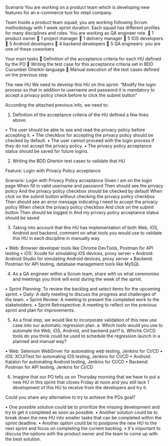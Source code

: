 Scenario
You are working on a product team which is developing new features for an e-commerce tool for retail
company.

Team
Inside a product team squad, you are working following Scrum methodology with 1 week sprint
duration. Each squad has different profiles for many disciplines and roles. You are working as QA
engineer role.
 1 product owner
 1 project manager
 1 delivery manager
 5 IOS developers
 5 Android developers
 4 backend developers
 5 QA engineers: you are one of these coworkers

Your main tasks
 Definition of the acceptance criteria for each HU defined by the PO
 Writing the test case for this acceptance criteria set in BDD Cucumber Gherkin language
 Manual execution of the test cases defined on the previous step

The new HU
We need to develop this HU on this sprint:
“Modify the login process so that in addition to username and password it is mandatory to accept a
privacy policy check before to click the submit button”

According the attached previous info, we need to:

1. Definition of the acceptance criteria of the HU defined a few lines above.

• The user should be able to see and read the privacy policy before accepting it.
• The checkbox for accepting the privacy policy should be checked by default.
• The user cannot proceed with the login process if they do not accept the privacy policy.
• The privacy policy acceptance status should be saved for future logins.

2. Writing the BDD Gherkin test cases to validate that HU

Feature: Login with Privacy Policy acceptance

  Scenario: Login with Privacy Policy acceptance
    Given I am on the login page
    When fill in valid username and password
    Then should see the privacy policy
    And the privacy policy checkbox should be checked by default
    When click on the submit button without checking the privacy policy checkbox
    Then should see an error message indicating I need to accept the privacy policy
    When check the privacy policy checkbox
    And click on the submit button
    Then should be logged in
    And my privacy policy acceptance status should be saved

3. Taking into account that this HU has implementation of both Web, iOS, Android and backend,
comment on what tools you would use to validate this HU in each discipline in manually way.

• Web: Browser developer tools like Chrome DevTools, Postman for API testing
• iOS: Xcode for simulating iOS devices, proxy server
• Android: Android Studio for simulating Android devices, proxy server
• Backend: Postman for API testing, database management tools like MySQL

4. As a QA engineer within a Scrum team, share with us what ceremonies and meetings you think
will exist during the week of the sprint.

• Sprint Planning: To review the backlog and select items for the upcoming sprint.
• Daily: A daily meeting to discuss the progress and challenges of the team.
• Sprint Review: A meeting to present the completed work to the stakeholders.
• Sprint Retrospective: A meeting to reflect on the previous sprint and plan for improvements.

5. As a final step, we would like to incorporate validation of this new use case into our automatic
regression plan.
a. Which tools would you use to automate the Web, iOS, Android, and backend part?
b. Whichk CI/CD tools do you think could be used to schedule the regression launch in a
planned and manual way?

• Web: Selenium WebDriver for automating web testing, Jenkins for CI/CD
• iOS: XCUITest for automating iOS testing, Jenkins for CI/CD
• Android: Katalon for automating Android testing, Jenkins for CI/CD
• Backend: Postman for API testing, Jenkins for CI/CD

6. Imagine that our PO tells us on Thursday morning that we have to put a new HU in this sprint
that closes Friday at noon and you still lack 1 development of this HU to receive from the
developers and try it.

Could you share any alternative to try to achieve the POs goal?

• One possible solution could be to prioritize the missing development and try to get it completed as soon as possible. 
• Another solution could be to break down the new HU into smaller tasks that can be completed within the sprint deadline. 
• Another option could be to postpone the new HU to the next sprint and focus on completing the current backlog. 
• It's important to discuss the options with the product owner and the team to come up with the best solution.